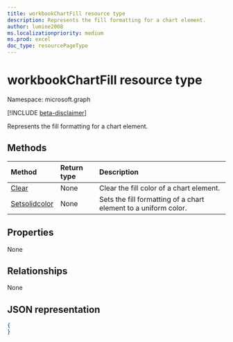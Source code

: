 ```yaml
---
title: workbookChartFill resource type
description: Represents the fill formatting for a chart element.
author: lumine2008
ms.localizationpriority: medium
ms.prod: excel
doc_type: resourcePageType
---
```


# workbookChartFill resource type

Namespace: microsoft.graph

[!INCLUDE [beta-disclaimer](../../includes/beta-disclaimer.md)]

Represents the fill formatting for a chart element.

## Methods

| Method                                             | Return type | Description                                                     |
| :------------------------------------------------- | :---------- | :-------------------------------------------------------------- |
| [Clear](../api/chartfill-clear.md)                 | None        | Clear the fill color of a chart element.                        |
| [Setsolidcolor](../api/chartfill-setsolidcolor.md) | None        | Sets the fill formatting of a chart element to a uniform color. |

## Properties

None

## Relationships

None

## JSON representation

<!--{
  "blockType": "resource",
  "optionalProperties": [],
  "baseType": "microsoft.graph.entity",
  "@odata.type": "microsoft.graph.workbookChartFill"
}-->

```json
{
}
```

<!-- uuid: 8fcb5dbc-d5aa-4681-8e31-b001d5168d79
2015-10-25 14:57:30 UTC -->

<!--
{
  "type": "#page.annotation",
  "description": "ChartFill resource",
  "keywords": "",
  "section": "documentation",
  "tocPath": "",
  "suppressions": []
}
-->
